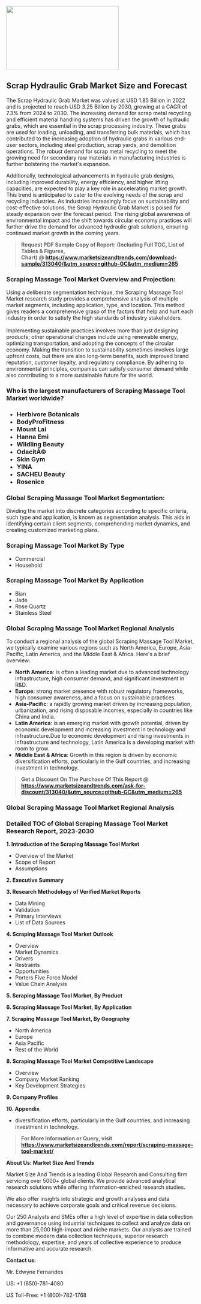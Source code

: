 <p><img class="alignnone size-medium wp-image-20088" src="https://ffe5etoiles.com/wp-content/uploads/2024/12/MST1-300x171.png" alt="" width="300" height="171" /></p><h2>Scrap Hydraulic Grab Market Size and Forecast</h2><p>The Scrap Hydraulic Grab Market was valued at USD 1.85 Billion in 2022 and is projected to reach USD 3.25 Billion by 2030, growing at a CAGR of 7.3% from 2024 to 2030. The increasing demand for scrap metal recycling and efficient material handling systems has driven the growth of hydraulic grabs, which are essential in the scrap processing industry. These grabs are used for loading, unloading, and transferring bulk materials, which has contributed to the increasing adoption of hydraulic grabs in various end-user sectors, including steel production, scrap yards, and demolition operations. The robust demand for scrap metal recycling to meet the growing need for secondary raw materials in manufacturing industries is further bolstering the market's expansion.</p><p>Additionally, technological advancements in hydraulic grab designs, including improved durability, energy efficiency, and higher lifting capacities, are expected to play a key role in accelerating market growth. This trend is anticipated to cater to the evolving needs of the scrap and recycling industries. As industries increasingly focus on sustainability and cost-effective solutions, the Scrap Hydraulic Grab Market is poised for steady expansion over the forecast period. The rising global awareness of environmental impact and the shift towards circular economy practices will further drive the demand for advanced hydraulic grab solutions, ensuring continued market growth in the coming years.</p></p><blockquote id="" class=""><strong>Request PDF Sample Copy of Report: (Including Full TOC, List of Tables &amp; Figures, Chart)&nbsp;@&nbsp;<strong><a href="https://www.marketsizeandtrends.com/download-sample/313040/&utm_source=github-GC&utm_medium=265" target="_blank">https://www.marketsizeandtrends.com/download-sample/313040/&utm_source=github-GC&utm_medium=265</a></strong></strong></blockquote><h3 id="" class="">Scraping Massage Tool Market&nbsp;Overview and Projection:</h3><p id="" class="">Using a deliberate segmentation technique, the Scraping Massage Tool Market research study provides a comprehensive analysis of multiple market segments, including application, type, and location. This method gives readers a comprehensive grasp of the factors that help and hurt each industry in order to satisfy the high standards of industry stakeholders. <br /> <br />Implementing sustainable practices involves more than just designing products; other operational changes include using renewable energy, optimizing transportation, and adopting the concepts of the circular economy. Making the transition to sustainability sometimes involves large upfront costs, but there are also long-term benefits, such improved brand reputation, customer loyalty, and regulatory compliance. By adhering to environmental principles, companies can satisfy consumer demand while also contributing to a more sustainable future for the world.</p><h3 id="" class="">Who is the largest manufacturers of&nbsp;Scraping Massage Tool Market worldwide?</h3><h3 class=""><p><ul><li>Herbivore Botanicals </li><li> BodyProFitness </li><li> Mount Lai </li><li> Hanna Emi </li><li> Wildling Beauty </li><li> OdacitÃ© </li><li> Skin Gym </li><li> YINA </li><li> SACHEU Beauty </li><li> Rosenice</li></ul></p></h3><h3 id="" class="">Global&nbsp;Scraping Massage Tool Market Segmentation:</h3><p id="" class="">Dividing the market into discrete categories according to specific criteria, such type and application, is known as segmentation analysis. This aids in identifying certain client segments, comprehending market dynamics, and creating customized marketing plans.</p><h3 id="" class="">Scraping Massage Tool Market&nbsp;By Type</h3><p><p><ul><li>Commercial</li><li> Household</p></li></ul></p></p><h3 id="" class="">Scraping Massage Tool Market&nbsp;By Application</h3><p class=""><p><ul><li>Bian</li><li> Jade</li><li> Rose Quartz</li><li> Stainless Steel</li></ul></p></p><h3 id="" class="">Global Scraping Massage Tool Market Regional Analysis</h3><p id="" class="">To conduct a regional analysis of the global Scraping Massage Tool Market, we typically examine various regions such as North America, Europe, Asia-Pacific, Latin America, and the Middle East &amp; Africa. Here's a brief overview:</p><ul><li><strong>North America</strong>: is often a leading market due to advanced technology infrastructure, high consumer demand, and significant investment in R&amp;D.</li><li><strong>Europe</strong>: strong market presence with robust regulatory frameworks, high consumer awareness, and a focus on sustainable practices.</li><li><strong>Asia-Pacific</strong>: a rapidly growing market driven by increasing population, urbanization, and rising disposable incomes, especially in countries like China and India.</li><li><strong>Latin America</strong>: is an emerging market with growth potential, driven by economic development and increasing investment in technology and infrastructure.Due to economic development and rising investments in infrastructure and technology, Latin America is a developing market with room to grow.</li><li><strong>Middle East &amp; Africa</strong>: Growth in this region is driven by economic diversification efforts, particularly in the Gulf countries, and increasing investment in technology.</li></ul><blockquote id="" class=""><strong>Get a Discount On The Purchase Of This Report @ <strong><a href="https://www.marketsizeandtrends.com/ask-for-discount/313040/&utm_source=github-GC&utm_medium=265" target="_blank">https://www.marketsizeandtrends.com/ask-for-discount/313040/&utm_source=github-GC&utm_medium=265</a></strong></strong></blockquote><h3 id="" class="">Global Scraping Massage Tool Market Regional Analysis</h3><h3 id="" class="">Detailed TOC of Global Scraping Massage Tool Market Research Report, 2023-2030</h3><p id="" class=""><strong>1. Introduction of the Scraping Massage Tool Market</strong></p><ul><li>Overview of the Market</li><li>Scope of Report</li><li>Assumptions</li></ul><p id="" class=""><strong>2. Executive Summary</strong></p><p id="" class=""><strong>3. Research Methodology of Verified Market Reports</strong></p><ul><li>Data Mining</li><li>Validation</li><li>Primary Interviews</li><li>List of Data Sources</li></ul><p id="" class=""><strong>4. Scraping Massage Tool Market Outlook</strong></p><ul><li>Overview</li><li>Market Dynamics</li><li>Drivers</li><li>Restraints</li><li>Opportunities</li><li>Porters Five Force Model</li><li>Value Chain Analysis</li></ul><p id="" class=""><strong>5. Scraping Massage Tool Market, By Product</strong></p><p id="" class=""><strong>6. Scraping Massage Tool Market, By Application</strong></p><p id="" class=""><strong>7. Scraping Massage Tool Market, By Geography</strong></p><ul><li>North America</li><li>Europe</li><li>Asia Pacific</li><li>Rest of the World</li></ul><p id="" class=""><strong>8. Scraping Massage Tool Market Competitive Landscape</strong></p><ul><li>Overview</li><li>Company Market Ranking</li><li>Key Development Strategies</li></ul><p id="" class=""><strong>9. Company Profiles</strong></p><p id="" class=""><strong>10. Appendix</strong></p><ul><li>diversification efforts, particularly in the Gulf countries, and increasing investment in technology.</li></ul><blockquote id="" class=""><strong>For More Information or Query, visit <strong><strong><a href="https://www.marketsizeandtrends.com/report/scraping-massage-tool-market/" target="_blank">https://www.marketsizeandtrends.com/report/scraping-massage-tool-market/</a></strong></strong></strong></blockquote><p id="" class=""><strong>About Us: Market Size And Trends</strong></p><p id="" class="">Market Size And Trends is a leading Global Research and Consulting firm servicing over 5000+ global clients. We provide advanced analytical research solutions while offering information-enriched research studies.</p><p id="" class="">We also offer insights into strategic and growth analyses and data necessary to achieve corporate goals and critical revenue decisions.</p><p id="" class="">Our 250 Analysts and SMEs offer a high level of expertise in data collection and governance using industrial techniques to collect and analyze data on more than 25,000 high-impact and niche markets. Our analysts are trained to combine modern data collection techniques, superior research methodology, expertise, and years of collective experience to produce informative and accurate research.</p><p id="" class=""><strong>Contact us:</strong></p><p id="" class="">Mr. Edwyne Fernandes</p><p id="" class="">US: +1 (650)-781-4080</p><p id="" class="">US Toll-Free: +1 (800)-782-1768</p>
